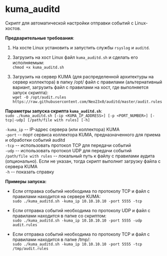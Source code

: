 # kuma_auditd
Скрипт для автоматической настройки отправки событий с Linux-хостов.

**Предварительные требования**:
1. На хосте Linux установить и запустить службы `rsyslog` и `auditd`.  
   
2. Загрузить на хост Linux файл `kuma_auditd.sh` и сделать его исполняемым:  
```chmod +x kuma_auditd.sh```  

3. Загрузить на сервер KUMA (для распределенной архитектуры на сервер коллектора) в папку /opt/ файл с правилами (альтернативный вариант, загрузить файл с правилами на хост, где выполняется запуск скрипта):  
`wget -O /opt/audit.rules https://raw.githubusercontent.com/Neo23x0/auditd/master/audit.rules`  

**Параметры запуска скрипта `kuma_auditd.sh`**:  
`sudo ./kuma_auditd.sh [-ip <KUMA_IP_ADDRESS>] [-p <PORT_NUMBER>] [-tcp|-udp] [/path/file with rules] [-h]`  

`-kuma_ip` -- IP-адрес сервера (или коллектора) KUMA  
`-port` -- порт сервиса коллектора KUMA, предназначенного для приема и обработки событий auditd  
`-tcp` -- использовать протокол TCP для передачи событий  
`-udp` -- использовать протокол UDP для передачи событий  
`/path/file with rules` -- локальный путь к файлу с правилами аудита (опционально). Если не указан, тогда скрипт выполнит загрузку файла с сервера KUMA  
`-h` -- показать справку  

**Примеры запуска:**  
- Если отправка событий необходима по протоколу TCP и файл с правилами находится на сервере KUMA:  
`sudo ./kuma_auditd.sh -kuma_ip 10.10.10.10 -port 5555 -tcp`  

- Если отправка событий необходима по протоколу UDP и файл с правилами находится в папке со скриптом:  
`sudo ./kuma_auditd.sh -kuma_ip 10.10.10.10 -port 5555 -udp audit.rules`  

- Если отправка событий необходима по протоколу TCP и файл с правилами находится в папке /tmp/:  
`sudo ./kuma_auditd.sh -kuma_ip 10.10.10.10 -port 5555 -tcp /tmp/audit.rules`  
